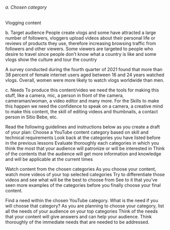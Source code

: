 ######  a. Chosen category
Vlogging content

b. Target audience
 People create vlogs and some have attracted a large number of followers, vloggers upload videos about their personal life or reviews of products they use, therefore increasing browsing traffic from followers and other viewers.
Some viewers are targeted to people who desire to travel since people don’t know what a country is like and some vlogs show the culture and tour the country
 
A survey conducted during the fourth quarter of 2021 found that more than 38 percent of female internet users aged between 16 and 24 years watched vlogs. Overall, women were more likely to watch vlogs worldwide than men.

c. Needs
To produce this content/video we need the tools for making this stuff, like a camera, mic, a person in front of the camera, cameraman/woman, a video editor and many more. For the Skills to make this happen we need the confidence to speak on a camera, a creative mind to make this content, the skill of editing videos and thumbnails, a contact person in Sitio Bebe, etc. 

Read the following guidelines and instructions below as you create a draft of your plan:
Choose a YouTube content category based on skill and technical requirements
Look back at the categories you have listed before in the previous lessons
Evaluate thoroughly each categories in which you think the most that your audience will patronize or will be interested in
Think of the contents that the audience will get more information and knowledge and will be applicable at the current times

Watch content from the chosen categories
As you choose your content, watch more videos of your top selected categories
Try to differentiate those videos and see what will be the best to choose from
See to it that you’ve seen more examples of the categories before you finally choose your final content.

Find a need within the chosen YouTube category.
What is the need if you will choose that category? As you are planning to choose your category, list all the needs of your audience on your top categories 
Think of the needs that your content will give answers and can help your audience. 
Think thoroughly of the immediate needs that are needed to be addressed.


